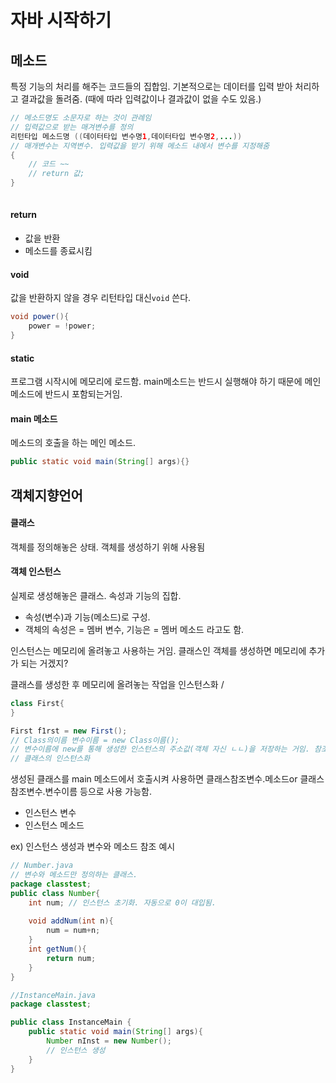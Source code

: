 # 자바 시작하기

## 메소드

특정 기능의 처리를 해주는 코드들의 집합임. 
기본적으로는 데이터를 입력 받아 처리하고 결과값을 돌려줌. (때에 따라 입력값이나 결과값이 없을 수도 있음.)

```java
// 메소드명도 소문자로 하는 것이 관례임
// 입력값으로 받는 매겨변수를 정의
리턴타입 메소드명 ((데이터타입 변수명1,데이터타입 변수명2,...))
// 매개변수는 지역변수. 입력값을 받기 위해 메소드 내에서 변수를 지정해줌
{
	// 코드 ~~
	// return 값;
}
 
```
#### return
- 값을 반환
- 메소드를 종료시킴


#### void
값을 반환하지 않을 경우 리턴타입 대신`void` 쓴다.

```java
void power(){
	power = !power;
}
```

#### static
 프로그램 시작시에 메모리에 로드함.
 main메소드는 반드시 실행해야 하기 때문에 메인메소드에 반드시 포함되는거임.
 

#### main 메소드 

메소드의 호출을 하는 메인 메소드.

```java
public static void main(String[] args){}
```


## 객체지향언어

#### 클래스 
객체를 정의해놓은 상태. 객체를 생성하기 위해 사용됨

#### 객체 인스턴스
실제로 생성해놓은 클래스. 속성과 기능의 집합.

- 속성(변수)과 기능(메소드)로 구성.
- 객체의 속성은 = 멤버 변수, 기능은 = 멤버 메소드 라고도 함.
 

인스턴스는 메모리에 올려놓고 사용하는 거임. 클래스인 객체를 생성하면 메모리에 추가가 되는 거겠지?

클래스를 생성한 후 메모리에 올려놓는 작업을 인스턴스화 / 
```java
class First{
}

First f1rst = new First();
// Class의이름 변수이름 = new Class이름();
// 변수이름에 new를 통해 생성한 인스턴스의 주소값(객체 자신 ㄴㄴ)을 저장하는 거임. 참조변수. Class 변수는 4byte의 메모리를 저장해둠.
// 클래스의 인스턴스화
```
생성된 클래스를 main 메소드에서 호출시켜 사용하면 클래스참조변수.메소드or 클래스참조변수.변수이름 등으로 사용 가능함.


- 인스턴스 변수
- 인스턴스 메소드

ex) 인스턴스 생성과 변수와 메소드 참조 예시

```java
// Number.java
// 변수와 메소드만 정의하는 클래스.
package classtest;
public class Number{
	int num; // 인스턴스 초기화. 자동으로 0이 대입됨.
	
	void addNum(int n){
		num = num+n;
	}
	int getNum(){
		return num;
	}
}

//InstanceMain.java
package classtest;

public class InstanceMain {
	public static void main(String[] args){
		Number nInst = new Number();
		// 인스턴스 생성
	}
}

```
<!--stackedit_data:
eyJoaXN0b3J5IjpbMTkyNjI0Njk1MCwzODExODM3MjRdfQ==
-->